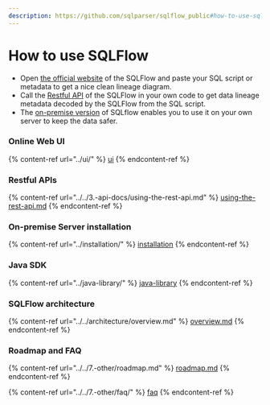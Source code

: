 ```yaml
---
description: https://github.com/sqlparser/sqlflow_public#how-to-use-sqlflow
---
```


# How to use SQLFlow

* Open [the official website](https://sqlflow.gudusoft.com/) of the SQLFlow and paste your SQL script or metadata to get a nice clean lineage diagram.
* Call the [Restful API](https://github.com/sqlparser/sqlflow\_public/blob/master/api) of the SQLFlow in your own code to get data lineage metadata decoded by the SQLFlow from the SQL script.
* The [on-premise version](https://github.com/sqlparser/sqlflow\_public/blob/master/install\_sqlflow.md) of SQLflow enables you to use it on your own server to keep the data safer.

### Online Web UI

{% content-ref url="../ui/" %}
[ui](../ui/)
{% endcontent-ref %}

### Restful APIs

{% content-ref url="../../3.-api-docs/using-the-rest-api.md" %}
[using-the-rest-api.md](../../3.-api-docs/using-the-rest-api.md)
{% endcontent-ref %}

### On-premise Server installation

{% content-ref url="../installation/" %}
[installation](../installation/)
{% endcontent-ref %}

### Java SDK

{% content-ref url="../java-library/" %}
[java-library](../java-library/)
{% endcontent-ref %}

### SQLFlow architecture

{% content-ref url="../../architecture/overview.md" %}
[overview.md](../../architecture/overview.md)
{% endcontent-ref %}

### Roadmap and FAQ

{% content-ref url="../../7.-other/roadmap.md" %}
[roadmap.md](../../7.-other/roadmap.md)
{% endcontent-ref %}

{% content-ref url="../../7.-other/faq/" %}
[faq](../../7.-other/faq/)
{% endcontent-ref %}
